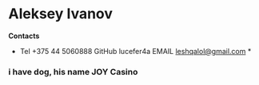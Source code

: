 # Aleksey Ivanov
**Contacts**
* Tel +375 44 5060888 GitHub lucefer4a EMAIL leshqalol@gmail.com *
### i have dog, his name JOY Casino
